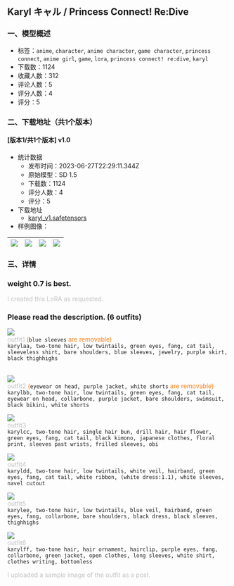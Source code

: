 ## Karyl キャル / Princess Connect! Re:Dive
### 一、模型概述

- 标签：`anime`, `character`, `anime character`, `game character`, `princess connect`, `anime girl`, `game`, `lora`, `princess connect! re:dive`, `karyl`
- 下载数：1124
- 收藏人数：312
- 评论人数：5
- 评分人数：4
- 评分：5

### 二、下载地址（共1个版本）

#### [版本1/共1个版本] v1.0

- 统计数据
  - 发布时间：2023-06-27T22:29:11.344Z
  - 原始模型：SD 1.5
  - 下载数：1124
  - 评分人数：4
  - 评分：5
- 下载地址
  - [karyl_v1.safetensors](https://civitai.com/api/download/models/105255)
- 样例图像：

| <img src="https://image.civitai.com/xG1nkqKTMzGDvpLrqFT7WA/a2f78db8-576d-4b3d-b177-fe4517d063b3/width=450/1314241.jpeg" /> | <img src="https://image.civitai.com/xG1nkqKTMzGDvpLrqFT7WA/ef6548a7-b75e-45d3-9b45-95c3ee6ce9cd/width=450/1309556.jpeg" /> | <img src="https://image.civitai.com/xG1nkqKTMzGDvpLrqFT7WA/358afb88-5118-495c-8fc7-3d27964bcde0/width=450/1309563.jpeg" /> | <img src="https://image.civitai.com/xG1nkqKTMzGDvpLrqFT7WA/dd4133a6-44d9-4275-a281-94772cc6b82a/width=450/1309571.jpeg" /> |
| ---- | ---- | ---- | ---- |


### 三、详情
<h3 id="heading-183">weight 0.7 is best.</h3><p></p><p><span style="color:rgb(193, 194, 197)">I created this LoRA as requested.</span></p><h3 id="please-read-the-description">Please read the description. (6 outfits)</h3><p></p><p><img src="https://image.civitai.com/xG1nkqKTMzGDvpLrqFT7WA/b69d9798-7377-4fdb-a6b6-4d87e94c01eb/width=525/b69d9798-7377-4fdb-a6b6-4d87e94c01eb.jpeg" /><br /><span style="color:rgb(193, 194, 197)">outfit1 </span><span style="color:rgb(253, 126, 20)">(</span><code>blue sleeves</code><span style="color:rgb(253, 126, 20)"> are removable)</span><br /><code>karylaa, two-tone hair, low twintails, green eyes, fang, cat tail, sleeveless shirt, bare shoulders, blue sleeves, jewelry, purple skirt, black thighhighs</code></p><p><br /><img src="https://image.civitai.com/xG1nkqKTMzGDvpLrqFT7WA/f4cd53ff-decb-4cf7-9995-e9992ac8be70/width=525/f4cd53ff-decb-4cf7-9995-e9992ac8be70.jpeg" /><br /><span style="color:rgb(193, 194, 197)">outfit2 </span><span style="color:rgb(253, 126, 20)">(</span><code>eyewear on head, purple jacket, white shorts</code><span style="color:rgb(253, 126, 20)"> are removable)</span><br /><code>karylbb, two-tone hair, low twintails, green eyes, fang, cat tail, eyewear on head, collarbone, purple jacket, bare shoulders, swimsuit, black bikini, white shorts</code></p><p></p><p><img src="https://image.civitai.com/xG1nkqKTMzGDvpLrqFT7WA/19794a72-db07-42f3-9998-c9b6e327c034/width=525/19794a72-db07-42f3-9998-c9b6e327c034.jpeg" /><br /><span style="color:rgb(193, 194, 197)">outfit3</span><br /><code>karylcc, two-tone hair, single hair bun, drill hair, hair flower, green eyes, fang, cat tail, black kimono, japanese clothes, floral print, sleeves past wrists, frilled sleeves, obi</code></p><p></p><p><img src="https://image.civitai.com/xG1nkqKTMzGDvpLrqFT7WA/ee2d67e4-d823-4aed-afbf-8202fd45b068/width=525/ee2d67e4-d823-4aed-afbf-8202fd45b068.jpeg" /><br /><span style="color:rgb(193, 194, 197)">outfit4</span><br /><code>karyldd, two-tone hair, low twintails, white veil, hairband, green eyes, fang, cat tail, white ribbon, (white dress:1.1), white sleeves, navel cutout</code></p><p></p><p><img src="https://image.civitai.com/xG1nkqKTMzGDvpLrqFT7WA/6fc76924-f87d-49ab-9da6-ad9790a29101/width=525/6fc76924-f87d-49ab-9da6-ad9790a29101.jpeg" /><br /><span style="color:rgb(193, 194, 197)">outfit5</span><br /><code>karylee, two-tone hair, low twintails, blue veil, hairband, green eyes, fang, collarbone, bare shoulders, black dress, black sleeves, thighhighs</code></p><p></p><p><img src="https://image.civitai.com/xG1nkqKTMzGDvpLrqFT7WA/857148e8-e613-4746-a84e-df3d0df0c99c/width=525/857148e8-e613-4746-a84e-df3d0df0c99c.jpeg" /><br /><span style="color:rgb(193, 194, 197)">outfit6</span><br /><code>karylff, two-tone hair, hair ornament, hairclip, purple eyes, fang, collarbone, green jacket, open clothes, long sleeves, white shirt, clothes writing, bottomless</code></p><p></p><p><span style="color:rgb(193, 194, 197)">I uploaded a sample image of the outfit as a post.</span></p>